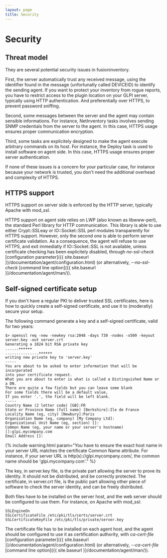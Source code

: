 ```yaml
---
layout: page
title: Security
---
```


# Security

## Threat model

They are several potential security issues in fusioninventory.

First, the server automatically trust any received message, using the
identifier found in the message (unfortunatly called DEVICEID) to identify the
sending agent. If you want to protect your inventory from rogue reports, you
have to restrict access to the plugin location on your GLPI server, typically
using HTTP authentication. And preferentially over HTTPS, to prevent password
sniffing.

Second, some messages between the server and the agent may contain sensible
informations. For instance, NetInventory tasks involves sending SNMP
credentials from the server to the agent. In this case, HTTPS usage ensures
proper communication encryption.

Third, some tasks are explicitely designed to make the agent execute arbitrary
commands on its host. For instance, the Deploy task is used to install
software on agent side. In this case, HTTPS usage ensures proper server
authentication.

If none of these issues is a concern for your particular case, for instance
because your network is trusted, you don't need the additional overhead and
complexity of HTTPS.

## HTTPS support

HTTPS support on server side is enforced by the HTTP server, typically Apache
with mod_ssl.

HTTPS support on agent side relies on LWP (also known as libwww-perl), the
standard Perl library for HTTP communication. This library is able to use
either Crypt::SSLeay or IO::Socket::SSL perl modules transparently for HTTPS
support. However, only the second one is able to perform server certificate
validation. As a consequence, the agent will refuse to use HTTPS, and exit
immediatly if IO::Socket::SSL is not available, unless certificate checking has
been explicitely disabled, through *no-ssl-check* [configuration
parameter]({{ site.baseurl }}/documentation/agent/configuration.html) (or alternatively, *--no-ssl-check* [command
line option]({{ site.baseurl }}/documentation/agent/man/)).

## Self-signed certificate setup

If you don't have a regular PKI to deliver trusted SSL certificates, here is
how to quickly create a self-signed certificate, and use it to (moderatly)
secure your setup.

The following command generate a key and a self-signed certificate, valid for
two years:

    $> openssl req -new -newkey rsa:2048 -days 730 -nodes -x509 -keyout server.key -out server.crt
    Generating a 1024 bit RSA private key
    ......++++++
    ...............++++++
    writing new private key to 'server.key'
    -----
    You are about to be asked to enter information that will be incorporated
    into your certificate request.
    What you are about to enter is what is called a Distinguished Name or a DN.
    There are quite a few fields but you can leave some blank
    For some fields there will be a default value,
    If you enter '.', the field will be left blank.
    -----
    Country Name (2 letter code) [GB]:FR
    State or Province Name (full name) [Berkshire]:Ile de France
    Locality Name (eg, city) [Newbury]:Paris
    Organization Name (eg, company) [My Company Ltd]:
    Organizational Unit Name (eg, section) []:
    Common Name (eg, your name or your server's hostname) []:glpi.mycompany.com
    Email Address []:

{% include warning.html param="You have to ensure the exact host name in your server URL matches the certificate Common Name attribute. For instance, if your server URL is http(s)://glpi.mycompany.com/, the common name should be 'glpi.mycompany.com'." %}

The key, in server.key file, is the private part allowing the server to prove
its identity. It should not be distributed, and be correctly protected. The
certificate, in server.crt file, is the public part allowing other piece of
software to check the server identity, and can be freely distributed.

Both files have to be installed on the server host, and the web server should
be configured to use them. For instance, on Apache with mod_ssl:

    SSLEngineOn
    SSLCertificateFile /etc/pki/tls/certs/server.crt
    SSLCertificateKeyFile /etc/pki/tls/private/server.key

The certificate file has to be installed on each agent host, and the agent
should be configured to use it as certification authority, with *ca-cert-file*
[configuration parameter]({{ site.baseurl }}/documentation/agent/configuration.html) (or alternatively,
*--ca-cert-file* [command line option]({{ site.baseurl }}/documentation/agent/man/)).
